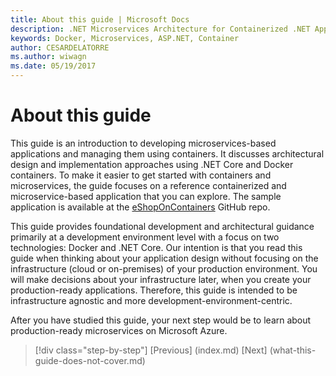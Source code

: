 ```yaml
---
title: About this guide | Microsoft Docs 
description: .NET Microservices Architecture for Containerized .NET Applications | About this guide
keywords: Docker, Microservices, ASP.NET, Container
author: CESARDELATORRE
ms.author: wiwagn
ms.date: 05/19/2017
---
```

# About this guide

This guide is an introduction to developing microservices-based applications and managing them using containers. It discusses architectural design and implementation approaches using .NET Core and Docker containers. To make it easier to get started with containers and microservices, the guide focuses on a reference containerized and microservice-based application that you can explore. The sample application is available at the [eShopOnContainers](https://github.com/dotnet/eShopOnContainers) GitHub repo.

This guide provides foundational development and architectural guidance primarily at a development environment level with a focus on two technologies: Docker and .NET Core. Our intention is that you read this guide when thinking about your application design without focusing on the infrastructure (cloud or on-premises) of your production environment. You will make decisions about your infrastructure later, when you create your production-ready applications. Therefore, this guide is intended to be infrastructure agnostic and more development-environment-centric.

After you have studied this guide, your next step would be to learn about production-ready microservices on Microsoft Azure.


>[!div class="step-by-step"]
[Previous] (index.md)
[Next] (what-this-guide-does-not-cover.md)
